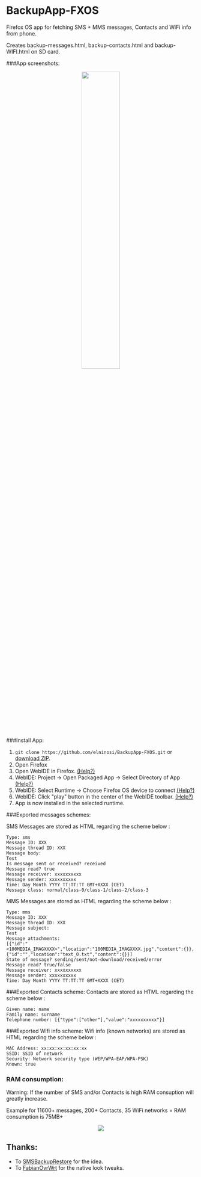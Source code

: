 # BackupApp-FXOS

Firefox OS app for fetching SMS + MMS messages, Contacts and WiFi info from phone.

Creates backup-messages.html, backup-contacts.html and backup-WIFI.html on SD card.

###App screenshots:
<p align="center">
  <img src="https://cloud.githubusercontent.com/assets/11082452/10456233/820528f0-71c0-11e5-81f8-85ae75567839.jpg" width="45%" height="45%" />
</p>

###Install App:
1. ``` git clone https://github.com/elninosi/BackupApp-FXOS.git ```
or [download ZIP](https://github.com/elninosi/BackupApp-FXOS/archive/master.zip).
2. Open Firefox
3. Open WebIDE in Firefox. [(Help?)](https://developer.mozilla.org/en-US/docs/Tools/WebIDE/Opening_WebIDE)
4. WebIDE: Project -> Open Packaged App -> Select Directory of App [(Help?)](https://developer.mozilla.org/en-US/docs/Tools/WebIDE/Creating_and_editing_apps)
5. WebIDE: Select Runtime -> Choose Firefox OS device to connect [(Help?)](https://developer.mozilla.org/en-US/docs/Tools/WebIDE/The_runtime_menu)
6. WebIDE: Click "play" button in the center of the WebIDE toolbar. [(Help?)](https://developer.mozilla.org/en-US/docs/Tools/WebIDE/Running_and_debugging_apps)
7. App is now installed in the selected runtime.

###Exported messages schemes:

SMS Messages are stored as HTML regarding the scheme below :
<message>

```
Type: sms
Message ID: XXX
Message thread ID: XXX
Message body:
Test
Is message sent or received? received
Message read? true
Message receiver: xxxxxxxxxx
Message sender: xxxxxxxxxx
Time: Day Month YYYY TT:TT:TT GMT+XXXX (CET)
Message class: normal/class-0/class-1/class-2/class-3

```
</message>

MMS Messages are stored as HTML regarding the scheme below :
<message>

```
Type: mms
Message ID: XXX
Message thread ID: XXX
Message subject:
Test
Message attachments: 
[{"id":"<100MEDIA_IMAGXXXX>","location":"100MEDIA_IMAGXXXX.jpg","content":{}},{"id":"","location":"text_0.txt","content":{}}]
State of message? sending/sent/not-download/received/error
Message read? true/false
Message receiver: xxxxxxxxxx
Message sender: xxxxxxxxxx
Time: Day Month YYYY TT:TT:TT GMT+XXXX (CET)

```
</message>

###Exported Contacts scheme:
Contacts are stored as HTML regarding the scheme below :
<message>

```
Given name: name
Family name: surname
Telephone number: [{"type":["other"],"value":"xxxxxxxxxx"}]

```
</message>

</message>
###Exported Wifi info scheme:
Wifi info (known networks) are stored as HTML regarding the scheme below :
<message>

```
MAC Address: xx:xx:xx:xx:xx:xx
SSID: SSID of network
Security: Network security type (WEP/WPA-EAP/WPA-PSK)
Known: true

```

### RAM consumption:
Warning: If the number of SMS and/or Contacts is high RAM consuption will greatly increase.

Example for 11600+ messages, 200+ Contacts, 35 WiFi networks = RAM consumption is 75MB+
<p align="center">
  <img src="https://cloud.githubusercontent.com/assets/11082452/9956713/2f118662-5dfb-11e5-9922-1d591fa7dce9.gif" />
</p>


## Thanks:
* To [SMSBackupRestore](https://github.com/frayar/SMSBackupRestore/) for the idea.
* To [FabianOvrWrt](https://github.com/FabianOvrWrt) for the native look tweaks.
